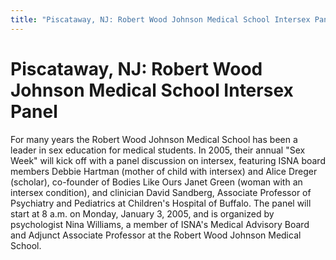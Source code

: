 ```yaml
---
title: "Piscataway, NJ: Robert Wood Johnson Medical School Intersex Panel"
---
```


# Piscataway, NJ: Robert Wood Johnson Medical School Intersex Panel

For many years the Robert Wood Johnson Medical School has been a leader in sex education for medical students. In 2005, their annual "Sex Week" will kick off with a panel discussion on intersex, featuring ISNA board members Debbie Hartman (mother of child with intersex) and Alice Dreger (scholar), co-founder of Bodies Like Ours Janet Green (woman with an intersex condition), and clinician David Sandberg, Associate Professor of Psychiatry and Pediatrics at Children's Hospital of Buffalo. The panel will start at 8 a.m. on Monday, January 3, 2005, and is organized by psychologist Nina Williams, a member of ISNA's Medical Advisory Board and Adjunct Associate Professor at the Robert Wood Johnson Medical School.